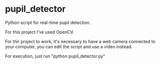 # pupil_detector
Python script for real-time pupil detection.

For this project I've used OpenCV.

For thir project to work, it's necessary to have a web camera connected to your computer, you can edit the script and use a video instead.

For execution, just run "python pupil_detector.py"
